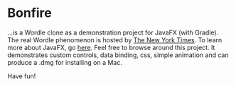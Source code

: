 # Bonfire
...is a Wordle clone as a demonstration project for JavaFX (with Gradle). The real Wordle phenomenon is hosted by [The New York Times](https://www.nytimes.com/games/wordle/index.html).
To learn more about JavaFX, go [here](https://openjfx.io/). Feel free to browse around this project. It demonstrates custom controls, data binding, 
css, simple animation and can produce a .dmg for installing on a Mac.

Have fun!
